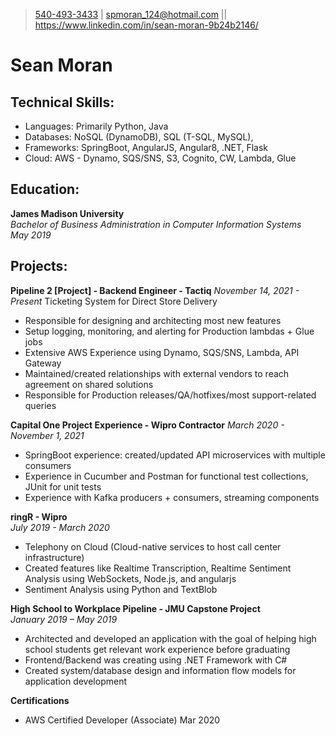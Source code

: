 > [540-493-3433](tel:5404933433) | [spmoran_124@hotmail.com](mailto:spmoran_124@hotmail.com)
> || https://www.linkedin.com/in/sean-moran-9b24b2146/
# Sean Moran


## Technical Skills:
-	Languages: Primarily Python, Java
-	Databases: NoSQL (DynamoDB), SQL (T-SQL, MySQL), 
-	Frameworks: SpringBoot, AngularJS, Angular8, .NET, Flask
-   Cloud: AWS - Dynamo, SQS/SNS, S3, Cognito, CW, Lambda, Glue

## Education:
**James Madison University**			  		       
*Bachelor of Business Administration in Computer Information Systems*           
*May 2019*

## Projects:

**Pipeline 2 [Project] - Backend Engineer - Tactiq**
_November 14, 2021 - Present_
	Ticketing System for Direct Store Delivery
- Responsible for designing and architecting most new features
- Setup logging, monitoring, and alerting for Production lambdas + Glue jobs
- Extensive AWS Experience using Dynamo, SQS/SNS, Lambda, API Gateway
- Maintained/created relationships with external vendors to reach agreement on shared solutions
- Responsible for Production releases/QA/hotfixes/most support-related queries

**Capital One Project Experience - Wipro Contractor**
*March 2020 - November 1, 2021*
-	SpringBoot experience: created/updated API microservices with multiple consumers
-	Experience in Cucumber and Postman for functional test collections, JUnit for unit tests
-	Experience with Kafka producers + consumers, streaming components

**ringR - Wipro**											 
*July 2019 - March 2020*
-	Telephony on Cloud (Cloud-native services to host call center infrastructure)
-	Created features like Realtime Transcription, Realtime Sentiment Analysis using WebSockets, Node.js, and angularjs
-   Sentiment Analysis using Python and TextBlob

**High School to Workplace Pipeline - JMU Capstone Project**		          
*January 2019 – May 2019*
-	Architected and developed an application with the goal of helping high school students get relevant work experience before graduating
-	Frontend/Backend was creating using .NET Framework with C#
-	Created system/database design and information flow models for application development


**Certifications**
-	AWS Certified Developer (Associate) 			                  Mar 2020

